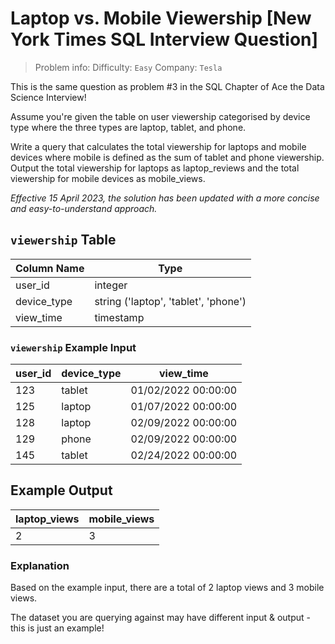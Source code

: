 # Laptop vs. Mobile Viewership [New York Times SQL Interview Question]

> Problem info:
> Difficulty: `Easy`
> Company: `Tesla`

This is the same question as problem #3 in the SQL Chapter of Ace the Data Science Interview!

Assume you're given the table on user viewership categorised by device type where the three types are laptop, tablet, and phone.

Write a query that calculates the total viewership for laptops and mobile devices where mobile is defined as the sum of tablet and phone viewership. Output the total viewership for laptops as laptop_reviews and the total viewership for mobile devices as mobile_views.

*Effective 15 April 2023, the solution has been updated with a more concise and easy-to-understand approach.*

## `viewership` Table

| Column Name | Type |
| --- | --- |
| user_id | integer |
| device_type | string ('laptop', 'tablet', 'phone') |
| view_time | timestamp |

### `viewership` Example Input

| user_id | device_type | view_time |
| --- | --- | --- |
| 123 | tablet | 01/02/2022 00:00:00 |
| 125 | laptop | 01/07/2022 00:00:00 |
| 128 | laptop | 02/09/2022 00:00:00 |
| 129 | phone | 02/09/2022 00:00:00 |
| 145 | tablet | 02/24/2022 00:00:00 |

## Example Output

| laptop_views | mobile_views |
| --- | --- |
| 2 | 3 |

### Explanation

Based on the example input, there are a total of 2 laptop views and 3 mobile views.

The dataset you are querying against may have different input & output - this is just an example!